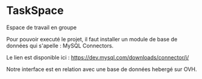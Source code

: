 # TaskSpace
Espace de travail en groupe


Pour pouvoir executé le projet, il faut installer un module de base de données qui s'apelle : MySQL Connectors.

Le lien est disponible ici : https://dev.mysql.com/downloads/connector/j/

Notre interface est en relation avec une base de données hebergé sur OVH.

